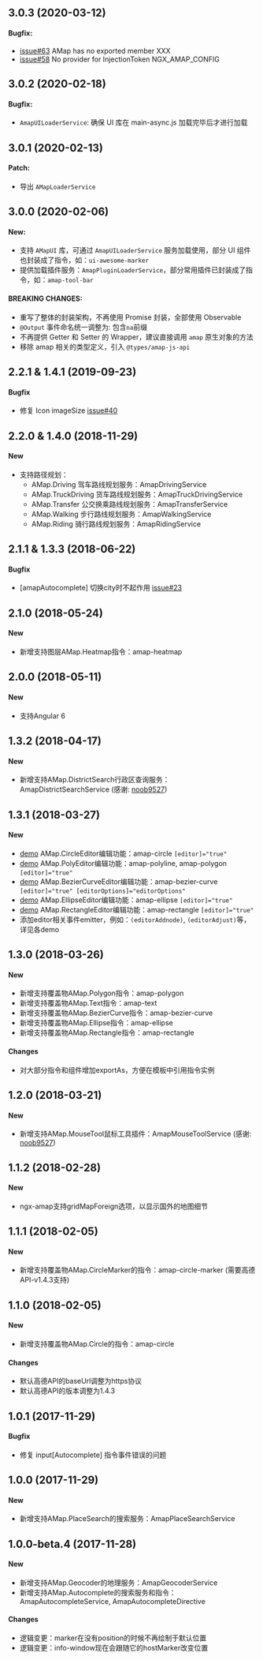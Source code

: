 ## 3.0.3 (2020-03-12)

#### Bugfix:
  - [issue#63](https://github.com/xieziyu/ngx-amap/issues/63) AMap has no exported member XXX
  - [issue#58](https://github.com/xieziyu/ngx-amap/issues/58) No provider for InjectionToken NGX_AMAP_CONFIG


## 3.0.2 (2020-02-18)

#### Bugfix:
  - `AmapUILoaderService`: 确保 UI 库在 main-async.js 加载完毕后才进行加载


## 3.0.1 (2020-02-13)

#### Patch:
  - 导出 `AMapLoaderService`


## 3.0.0 (2020-02-06)

#### New:
  - 支持 `AMapUI` 库，可通过 `AmapUILoaderService` 服务加载使用，部分 UI 组件也封装成了指令，如：`ui-awesome-marker`
  - 提供加载插件服务：`AmapPluginLoaderService`，部分常用插件已封装成了指令，如：`amap-tool-bar`

#### BREAKING CHANGES:
  - 重写了整体的封装架构，不再使用 Promise 封装，全部使用 Observable
  - `@Output` 事件命名统一调整为: 包含`na`前缀
  - 不再提供 Getter 和 Setter 的 Wrapper，建议直接调用 `amap` 原生对象的方法
  - 移除 amap 相关的类型定义，引入 `@types/amap-js-api`


## 2.2.1 & 1.4.1 (2019-09-23)

#### Bugfix
+ 修复 Icon imageSize [issue#40](https://github.com/xieziyu/ngx-amap/issues/40)


## 2.2.0 & 1.4.0 (2018-11-29)

#### New
+ 支持路径规划：
  + AMap.Driving 驾车路线规划服务：AmapDrivingService
  + AMap.TruckDriving 货车路线规划服务：AmapTruckDrivingService
  + AMap.Transfer 公交换乘路线规划服务：AmapTransferService
  + AMap.Walking 步行路线规划服务：AmapWalkingService
  + AMap.Riding 骑行路线规划服务：AmapRidingService


## 2.1.1 & 1.3.3 (2018-06-22)

#### Bugfix
+ [amapAutocomplete] 切换city时不起作用 [issue#23](https://github.com/xieziyu/ngx-amap/issues/23)


## 2.1.0 (2018-05-24)

#### New
+ 新增支持图层AMap.Heatmap指令：amap-heatmap


## 2.0.0 (2018-05-11)

#### New
+ 支持Angular 6


## 1.3.2 (2018-04-17)

#### New
+ 新增支持AMap.DistrictSearch行政区查询服务：AmapDistrictSearchService (感谢: [noob9527](https://github.com/noob9527))


## 1.3.1 (2018-03-27)

#### New
+ [demo](https://xieziyu.github.io/ngx-amap/#/amap-circle/methods) AMap.CircleEditor编辑功能：amap-circle `[editor]="true"`
+ [demo](https://xieziyu.github.io/ngx-amap/#/amap-polyline/methods) AMap.PolyEditor编辑功能：amap-polyline, amap-polygon `[editor]="true"`
+ [demo](https://xieziyu.github.io/ngx-amap/#/amap-bezier-curve/methods) AMap.BezierCurveEditor编辑功能：amap-bezier-curve `[editor]="true" [editorOptions]="editorOptions"`
+ [demo](https://xieziyu.github.io/ngx-amap/#/amap-ellipse/methods) AMap.EllipseEditor编辑功能：amap-ellipse `[editor]="true"`
+ [demo](https://xieziyu.github.io/ngx-amap/#/amap-rectangle/methods) AMap.RectangleEditor编辑功能：amap-rectangle `[editor]="true"`
+ 添加editor相关事件emitter，例如：`(editorAddnode)`, `(editorAdjust)`等，详见各demo



## 1.3.0 (2018-03-26)

#### New
+ 新增支持覆盖物AMap.Polygon指令：amap-polygon
+ 新增支持覆盖物AMap.Text指令：amap-text
+ 新增支持覆盖物AMap.BezierCurve指令：amap-bezier-curve
+ 新增支持覆盖物AMap.Ellipse指令：amap-ellipse
+ 新增支持覆盖物AMap.Rectangle指令：amap-rectangle

#### Changes
+ 对大部分指令和组件增加exportAs，方便在模板中引用指令实例


## 1.2.0 (2018-03-21)

#### New
+ 新增支持AMap.MouseTool鼠标工具插件：AmapMouseToolService (感谢: [noob9527](https://github.com/noob9527))


## 1.1.2 (2018-02-28)

#### New
+ ngx-amap支持gridMapForeign选项，以显示国外的地图细节


## 1.1.1 (2018-02-05)

#### New
+ 新增支持覆盖物AMap.CircleMarker的指令：amap-circle-marker (需要高德API-v1.4.3支持)


## 1.1.0 (2018-02-05)

#### New
+ 新增支持覆盖物AMap.Circle的指令：amap-circle

#### Changes
+ 默认高德API的baseUrl调整为https协议
+ 默认高德API的版本调整为1.4.3


## 1.0.1 (2017-11-29)

#### Bugfix
+ 修复 input[Autocomplete] 指令事件错误的问题


## 1.0.0 (2017-11-29)

#### New
+ 新增支持AMap.PlaceSearch的搜索服务：AmapPlaceSearchService


## 1.0.0-beta.4 (2017-11-28)

#### New
+ 新增支持AMap.Geocoder的地理服务：AmapGeocoderService
+ 新增支持AMap.Autocomplete的搜索服务和指令：AmapAutocompleteService, AmapAutocompleteDirective

#### Changes
+ 逻辑变更：marker在没有position的时候不再绘制于默认位置
+ 逻辑变更：info-window现在会跟随它的hostMarker改变位置

